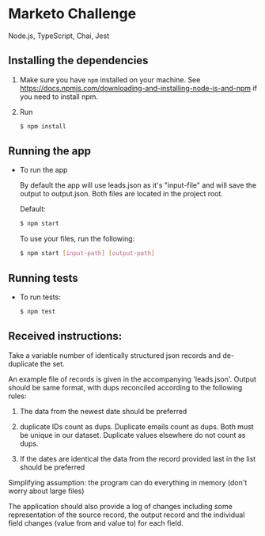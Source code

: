 # Marketo Challenge

Node.js, TypeScript, Chai, Jest

## Installing the dependencies

1.  Make sure you have `npm` installed on your machine. See https://docs.npmjs.com/downloading-and-installing-node-js-and-npm if you need to install npm.
2.  Run

    ```bash
    $ npm install
    ```

## Running the app

- To run the app

  By default the app will use leads.json as it's "input-file" and will save the output to output.json. Both files are located in the project root.

  Default:

  ```bash
  $ npm start
  ```

  To use your files, run the following:

  ```bash
  $ npm start [input-path] [output-path]
  ```

## Running tests

- To run tests:

  ```bash
  $ npm test
  ```

## Received instructions:

Take a variable number of identically structured json records and de-duplicate the set.

An example file of records is given in the accompanying 'leads.json'. Output should be same format, with dups reconciled according to the following rules:

1. The data from the newest date should be preferred

2. duplicate IDs count as dups. Duplicate emails count as dups. Both must be unique in our dataset. Duplicate values elsewhere do not count as dups.

3. If the dates are identical the data from the record provided last in the list should be preferred

Simplifying assumption: the program can do everything in memory (don't worry about large files)

The application should also provide a log of changes including some representation of the source record, the output record and the individual field changes (value from and value to) for each field.
